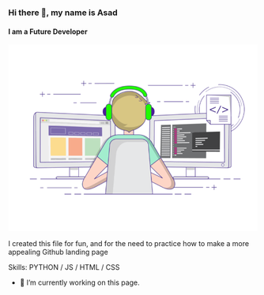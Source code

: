 ### Hi there 👋, my name is Asad
#### I am a Future Developer

![](https://github.com/Abugosh94/Abugosh94/blob/main/Kind%20of.gif)

I created this file for fun, and for the need to practice how to make a more appealing Github landing page

Skills: PYTHON / JS / HTML / CSS

- 🔭 I’m currently working on this page. 






<!--
**Abugosh94/Abugosh94** is a ✨ _special_ ✨ repository because its `README.md` (this file) appears on your GitHub profile.

Here are some ideas to get you started:

- 🔭 I’m currently working on ...
- 🌱 I’m currently learning ...
- 👯 I’m looking to collaborate on ...
- 🤔 I’m looking for help with ...
- 💬 Ask me about ...
- 📫 How to reach me: ...
- 😄 Pronouns: ...
- ⚡ Fun fact: ...
-->
